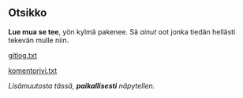 ## Otsikko ##

**Lue mua se tee**, yön kylmä pakenee.
Sä *ainut* oot jonka tiedän hellästi tekevän mulle niin.

[gitlog.txt](https://github.com/armijuha/ot-harjoitustyo/blob/master/laskarit/viikko1/gitlog.txt)
 
[komentorivi.txt](https://github.com/armijuha/ot-harjoitustyo/blob/master/laskarit/viikko1/komentorivi.txt)

_Lisämuutosta tässä, **paikallisesti** näpytellen._
